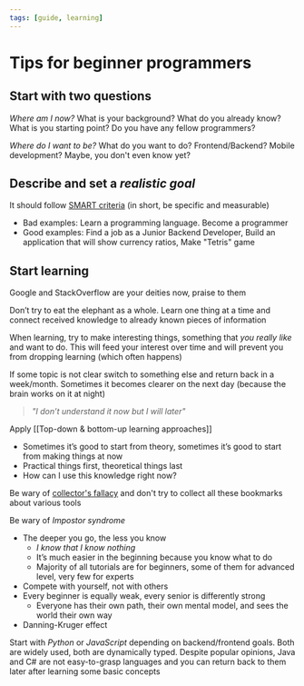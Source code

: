 ```yaml
---
tags: [guide, learning]
---
```


# Tips for beginner programmers

## Start with two questions

_Where am I now?_ What is your background? What do you already know? What is you starting point? Do you have any fellow programmers?

_Where do I want to be?_ What do you want to do? Frontend/Backend? Mobile development? Maybe, you don't even know yet?

## Describe and set a _realistic goal_

It should follow [SMART criteria](https://en.wikipedia.org/wiki/SMART_criteria) (in short, be specific and measurable)

-   Bad examples: Learn a programming language. Become a programmer
-   Good examples: Find a job as a Junior Backend Developer, Build an application that will show currency ratios, Make "Tetris" game

## Start learning

Google and StackOverflow are your deities now, praise to them

Don’t try to eat the elephant as a whole. Learn one thing at a time and connect received knowledge to already known pieces of information

When learning, try to make interesting things, something that _you really like_ and want to do. This will feed your interest over time and will prevent you from dropping learning (which often happens)

If some topic is not clear switch to something else and return back in a week/month. Sometimes it becomes clearer on the next day (because the brain works on it at night)

> _"I don’t understand it now but I will later"_

Apply [[Top-down & bottom-up learning approaches]]

-   Sometimes it’s good to start from theory, sometimes it’s good to start from making things at now
-   Practical things first, theoretical things last
-   How can I use this knowledge right now?

Be wary of [collector's fallacy](https://zettelkasten.de/posts/collectors-fallacy/) and don't try to collect all these bookmarks about various tools

Be wary of _Impostor syndrome_

-   The deeper you go, the less you know
    -   _I know that I know nothing_
    -   It’s much easier in the beginning because you know what to do
    -   Majority of all tutorials are for beginners, some of them for advanced level, very few for experts
-   Compete with yourself, not with others
-   Every beginner is equally weak, every senior is differently strong
    -   Everyone has their own path, their own mental model, and sees the world their own way
-   Danning-Kruger effect

Start with _Python_ or _JavaScript_ depending on backend/frontend goals. Both are widely used, both are dynamically typed. Despite popular opinions, Java and C# are not easy-to-grasp languages and you can return back to them later after learning some basic concepts
